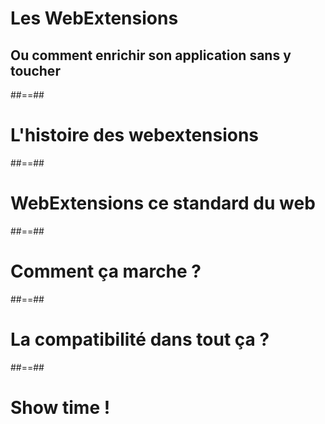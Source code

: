 
<!-- .slide: class="first-slide" -->

# Les WebExtensions

## Ou comment enrichir son application sans y toucher

##==##

<!-- .slide: class="transition left" data-background="./assets/images/pexels-miguel-á-padriñán-one.jpeg" style="left: 600px;" -->

# L'histoire des webextensions

##==##

<!-- .slide: class="transition left" data-background="./assets/images/pexels-miguel-á-padriñán-two.jpeg" style="left: 700px;"-->

# WebExtensions ce standard du web

##==##

<!-- .slide: class="transition left" data-background="./assets/images/pexels-miguel-á-padriñán-three.jpeg" style="left: 700px;"-->

# Comment ça marche ?

##==##

<!-- .slide: class="transition left" data-background="./assets/images/pexels-miguel-á-padriñán-four.jpeg" style="left: 700px;"-->

# La compatibilité dans tout ça ?

##==##

<!-- .slide: class="transition left" data-background="./assets/images/pexels-miguel-á-padriñán-five.jpeg" style="left: 700px;" -->

# Show time !
